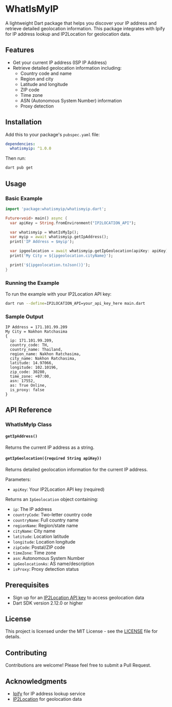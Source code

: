 # WhatIsMyIP

A lightweight Dart package that helps you discover your IP address and retrieve detailed geolocation information. This package integrates with Ipify for IP address lookup and IP2Location for geolocation data.

## Features

- Get your current IP address (ISP IP Address)
- Retrieve detailed geolocation information including:
  - Country code and name
  - Region and city
  - Latitude and longitude
  - ZIP code
  - Time zone
  - ASN (Autonomous System Number) information
  - Proxy detection

## Installation

Add this to your package's `pubspec.yaml` file:

```yaml
dependencies:
  whatismyip: ^1.0.0
```

Then run:

```bash
dart pub get
```

## Usage

### Basic Example

```dart
import 'package:whatismyip/whatismyip.dart';

Future<void> main() async {
  var apiKey = String.fromEnvironment("IP2LOCATION_API");

  var whatismyip = WhatIsMyIp();
  var myip = await whatismyip.getIpAddress();
  print('IP Address = $myip');

  var ipgeolocation = await whatismyip.getIpGeolocation(apiKey: apiKey);
  print('My City = ${ipgeolocation.cityName}');

  print('${ipgeolocation.toJson()}');
}
```

### Running the Example

To run the example with your IP2Location API key:

```bash
dart run --define=IP2LOCATION_API=your_api_key_here main.dart
```

### Sample Output

```text
IP Address = 171.101.99.209
My City = Nakhon Ratchasima
{
  ip: 171.101.99.209,
  country_code: TH,
  country_name: Thailand,
  region_name: Nakhon Ratchasima,
  city_name: Nakhon Ratchasima,
  latitude: 14.97066,
  longitude: 102.10196,
  zip_code: 30280,
  time_zone: +07:00,
  asn: 17552,
  as: True Online,
  is_proxy: false
}
```

## API Reference

### WhatIsMyIp Class

#### `getIpAddress()`
Returns the current IP address as a string.

#### `getIpGeolocation({required String apiKey})`
Returns detailed geolocation information for the current IP address.

Parameters:
- `apiKey`: Your IP2Location API key (required)

Returns an `IpGeolocation` object containing:
- `ip`: The IP address
- `countryCode`: Two-letter country code
- `countryName`: Full country name
- `regionName`: Region/state name
- `cityName`: City name
- `latitude`: Location latitude
- `longitude`: Location longitude
- `zipCode`: Postal/ZIP code
- `timeZone`: Time zone
- `asn`: Autonomous System Number
- `ipGeolocationAs`: AS name/description
- `isProxy`: Proxy detection status

## Prerequisites

- Sign up for an [IP2Location API key](https://www.ip2location.io/) to access geolocation data
- Dart SDK version 2.12.0 or higher

## License

This project is licensed under the MIT License - see the [LICENSE](LICENSE) file for details.

## Contributing

Contributions are welcome! Please feel free to submit a Pull Request.

## Acknowledgments

- [Ipify](https://www.ipify.org/) for IP address lookup service
- [IP2Location](https://www.ip2location.io/) for geolocation data